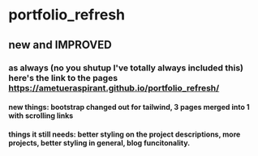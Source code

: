 # portfolio_refresh

## new and IMPROVED

### as always (no you shutup I've totally always included this) here's the link to the pages https://ametueraspirant.github.io/portfolio_refresh/

#### new things: bootstrap changed out for tailwind, 3 pages merged into 1 with scrolling links

#### things it still needs: better styling on the project descriptions, more projects, better styling in general, blog funcitonality.
